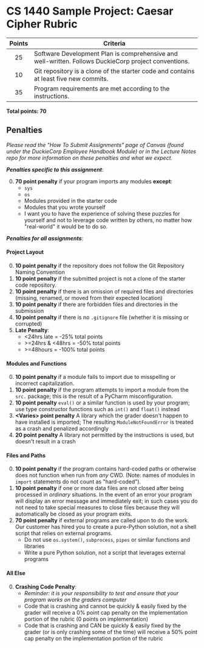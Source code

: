# CS 1440 Sample Project: Caesar Cipher Rubric

| Points | Criteria
|:------:|--------------------------------------------------------------------------------
| 25     | Software Development Plan is comprehensive and well-written. Follows DuckieCorp project conventions.
| 10     | Git repository is a clone of the starter code and contains at least five new commits.
| 35     | Program requirements are met according to the instructions.

**Total points: 70**

## Penalties

*Please read the "How To Submit Assignments" page of Canvas (found under the DuckieCorp Employee Handbook Module) or in the Lecture Notes repo for more information on these penalties and what we expect.*

***Penalties specific to this assignment***:

0.  **70 point penalty** if your program imports any modules **except**:
    *   `sys`
    *   `os`
    *   Modules provided in the starter code
    *   Modules that you wrote yourself
    *   I want you to have the experience of solving these puzzles for yourself and not to leverage code written by others, no matter how "real-world" it would be to do so.

***Penalties for all assignments***:

#### Project Layout
0.  **10 point penalty** if the repository does not follow the Git Repository Naming Convention
1.  **10 point penalty** if the submitted project is not a clone of the starter code repository.
2.  **10 point penalty** if there is an omission of required files and directories (missing, renamed, or moved from their expected location)
3.  **10 point penalty** if there are forbidden files and directories in the submission
4.  **10 point penalty** if there is no `.gitignore` file (whether it is missing or corrupted)
5.  **Late Penalty**:
    *   \<24hrs late = -25% total points
    *   \>=24hrs & <48hrs = -50% total points
    *   \>=48hours = -100% total points

#### Modules and Functions
0.  **10 point penalty** if a module fails to import due to misspelling or incorrect capitalization.
1.  **10 point penalty** if the program attempts to import a module from the `src.` package; this is the result of a PyCharm misconfiguration.
2.  **10 point penalty** `eval()` or a similar function is used by your program; use type constructor functions such as `int()` and `float()` instead
3.  **\<Varies\> point penalty** A library which the grader doesn't happen to have installed is imported; The resulting `ModuleNotFoundError` is treated as a crash and penalized accordingly
4.  **20 point penalty** A library not permitted by the instructions is used, but doesn't result in a crash

#### Files and Paths
0.  **10 point penalty** if the program contains hard-coded paths or otherwise does not function when run from *any* CWD.  (Note: names of modules in `import` statements do not count as "hard-coded").
1.  **10 point penalty** if one or more data files are not closed after being processed in *ordinary* situations.  In the event of an error your program will display an error message and immediately exit; in such cases you do not need to take special measures to close files because they will automatically be closed as your program exits.
2.  **70 point penalty** if external programs are called upon to do the work.  Our customer has hired you to create a pure-Python solution, not a shell script that relies on external programs.
    - Do not use `os.system()`, `subprocess`, `pipes` or similar functions and libraries
    - Write a pure Python solution, not a script that leverages external programs

#### All Else
0. **Crashing Code Penalty**:
    * *Reminder: it is your responsibility to test and ensure that your program works on the graders computer*
    *   Code that is crashing and cannot be quickly & easily fixed by the grader will receive a 0% point cap penalty on the implementation portion of the rubric (0 points on implementation)
    *   Code that is crashing and CAN be quickly & easily fixed by the grader (or is only crashing some of the time) will receive a 50% point cap penalty on the implementation portion of the rubric
